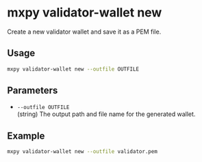 # mxpy validator-wallet new

Create a new validator wallet and save it as a PEM file.

## Usage

```bash
mxpy validator-wallet new --outfile OUTFILE
```

## Parameters

- `--outfile OUTFILE`  
  (string) The output path and file name for the generated wallet.

## Example

```bash
mxpy validator-wallet new --outfile validator.pem

